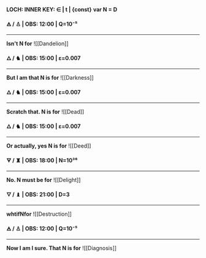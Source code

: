 

**LOCH: INNER**
**KEY:  ∈ | t | {const}**
**var N = D** 

**🜁  / ♙ | OBS: 12:00 | Q=10⁻⁵**
****
**Isn't N for** 
![[Dandelion]]

**🜂 / ♞  | OBS: 15:00 | ε=0.007**
****
**But I am that N is for**
![[Darkness]]

**🜂 / ♞  | OBS: 15:00 | ε=0.007**
****
**Scratch that. N is for**
![[Dead]]

**🜂 / ♞  | OBS: 15:00 | ε=0.007**
****
**Or actually, yes N is for**
![[Deed]]

**🜃 / ♜  | OBS: 18:00 | N=10³⁶**
****
**No. N must be for**
![[Delight]]

**🜄 / ♝ | OBS: 21:00 | D=3**
****
**whtifNfor**
![[Destruction]]

**🜁  / ♙ | OBS: 12:00 | Q=10⁻⁵**
****
**Now I am I sure. That N is for** 
![[Diagnosis]]
